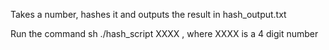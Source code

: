 Takes a number, hashes it and outputs the result in hash_output.txt

Run the command sh ./hash_script XXXX , where XXXX is a 4 digit number
